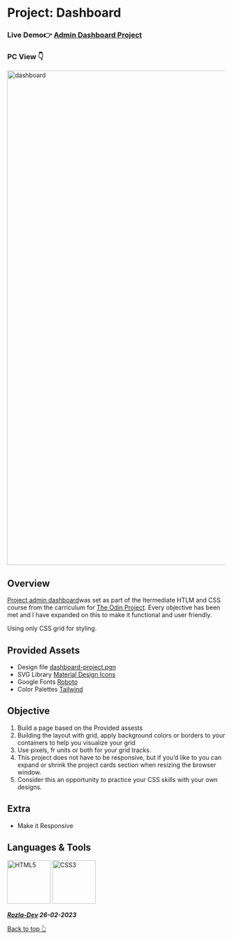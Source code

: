 # Project: Dashboard

### Live Demo:point_right: <a href="https://curveservices.github.io/dashboard/" target="blank_">Admin Dashboard Project</a>

### PC View :point_down:
<img width="1137" alt="dashboard" src="https://user-images.githubusercontent.com/101556296/221431392-77596deb-68ef-47a0-ae47-39d662ded89a.png">

## Overview 

<a href="https://www.theodinproject.com/lessons/node-path-intermediate-html-and-css-admin-dashboard"> Project admin dashboard</a>was set as part of the Itermediate HTLM and CSS course from the carriculum for <a href="https://www.theodinproject.com/">The Odin Project</a>. Every objective has been met and I have expanded on this to make it functional and user friendly.

Using only CSS grid for styling.

## Provided Assets

- Design file <a href="https://cdn.statically.io/gh/TheOdinProject/curriculum/43cc6ab69fdfbef40d431a65677d2144668930ac/intermediate_html_css/grid/project_admin_dashboard/imgs/dashboard-project.png">dashboard-project.pgn</a>
- SVG Library <a href="https://pictogrammers.com/library/mdi/"> Material Design Icons</a>
- Google Fonts <a href="https://fonts.google.com/?query=Roboto"> Roboto</a>
- Color Palettes <a href="https://tailwindcss.com/docs/customizing-colors">Tailwind</a>

## Objective 

1. Build a page based on the Provided assests
2. Building the layout with grid, apply background colors or borders to your containers to help you visualize your grid
3. Use pixels, fr units or both for your grid tracks.
4. This project does not have to be responsive, but if you’d like to you can expand or shrink the project cards section when resizing the browser window.
5. Consider this an opportunity to practice your CSS skills with your own designs.

## Extra

- Make it Responsive

## Languages & Tools

<!-- <img width="100" alt="Javascript" src="https://cdn.jsdelivr.net/gh/devicons/devicon/icons/javascript/javascript-plain.svg" />  -->
<img width="100" alt="HTML5" src="https://cdn.jsdelivr.net/gh/devicons/devicon/icons/html5/html5-plain-wordmark.svg" /> <img width="100" alt="CSS3" src="https://cdn.jsdelivr.net/gh/devicons/devicon/icons/css3/css3-plain-wordmark.svg" />
          


***[Rozla-Dev]("https://twitter.com/Crypto_Rozla") 26-02-2023***


[Back to top 👆](#project)


